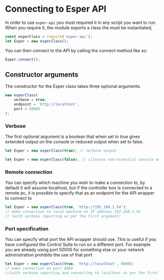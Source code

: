# Connecting to Esper API

In order to use `esper-api` you must required it in any script you want to run. When you require it, the module exports a class the must be instantiated;

```js
const esperClass = require('esper-api');
let Esper = new esperClass();
```

You can then connect to the API by calling the connect method like so:
```javascript
Esper.connect();

```

## Constructor arguments
The constructor for the Esper class takes three optional arguments.
```javascript
new esperClass(
    verbose = true, 
    endpoint = 'http://localhost', 
    port = 50005
);
```
### Verbose 
The first optional argument is a boolean that when set to true gives extended output on the console or reduced output when set to false.

```javascript
let Esper = new esperClass(true); // verbose output

let Esper = new esperClass(false); // silences non-essential console output
```

### Remote connection 
You can specify which machine you wish to make a connection to, by default it will assume localhost, but if the controller box is connected to a remote pc, it is possible to specify that as an endpoint for the API wrapper to connect to
```javascript
let Esper = new esperClass(true, 'http://192.168.1.54'); 
// make connection to local machine on IP address 192.168.1.54  
// (with verbose reporting as per the first argument)
```


### Port specification 
You can specify what port the API wrapper should use. This is useful if you have configured the Control Suite to run on a different port. For example you are already using port 50005 for something else or your network administration prohibits the use of that port
 
```javascript
let Esper = new esperClass(true, 'http://localhost', 8080);
// make connection on port 8080  
//(with verbose reporting and connecting to localhost as per the first argument)

 
```




